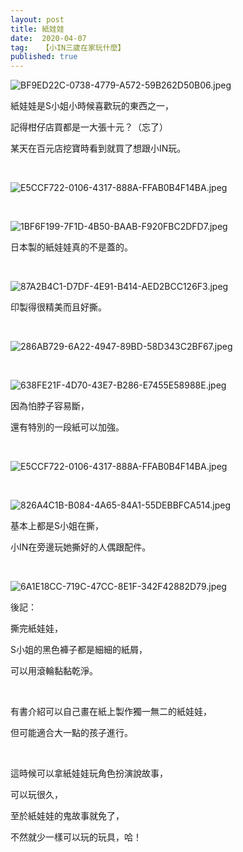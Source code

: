 ```yaml
---
layout: post
title: 紙娃娃
date:  2020-04-07
tag:   【小IN三歲在家玩什麼】
published: true 
---
```

<p><img alt="BF9ED22C-0738-4779-A572-59B262D50B06.jpeg" src="https://pic.pimg.tw/smlife543/1586237711-2728942470_n.jpg" title="BF9ED22C-0738-4779-A572-59B262D50B06.jpeg"></p>

<p>紙娃娃是S小姐小時候喜歡玩的東西之一，</p>

<p>記得柑仔店買都是一大張十元？（忘了）</p>

<p>某天在百元店挖寶時看到就買了想跟小IN玩。</p>

<p>&nbsp;</p>

<p><img alt="E5CCF722-0106-4317-888A-FFAB0B4F14BA.jpeg" src="https://pic.pimg.tw/smlife543/1586237712-320930981_n.jpg" title="E5CCF722-0106-4317-888A-FFAB0B4F14BA.jpeg"></p>

<p>&nbsp;</p>

<p><img alt="1BF6F199-7F1D-4B50-BAAB-F920FBC2DFD7.jpeg" src="https://pic.pimg.tw/smlife543/1586237719-284582437_n.jpg" title="1BF6F199-7F1D-4B50-BAAB-F920FBC2DFD7.jpeg"></p>

<p>日本製的紙娃娃真的不是蓋的。</p>

<p>&nbsp;</p>

<p><img alt="87A2B4C1-D7DF-4E91-B414-AED2BCC126F3.jpeg" src="https://pic.pimg.tw/smlife543/1586237719-3050066017_n.jpg" title="87A2B4C1-D7DF-4E91-B414-AED2BCC126F3.jpeg"></p>

<p>印製得很精美而且好撕。</p>

<p>&nbsp;</p>

<p><img alt="286AB729-6A22-4947-89BD-58D343C2BF67.jpeg" src="https://pic.pimg.tw/smlife543/1586237726-920126500_n.jpg" title="286AB729-6A22-4947-89BD-58D343C2BF67.jpeg"></p>

<p>&nbsp;</p>

<p><img alt="638FE21F-4D70-43E7-B286-E7455E58988E.jpeg" src="https://pic.pimg.tw/smlife543/1586237727-266387883_n.jpg" title="638FE21F-4D70-43E7-B286-E7455E58988E.jpeg"></p>

<p>因為怕脖子容易斷，</p>

<p>還有特別的一段紙可以加強。</p>

<p>&nbsp;</p>

<p><img alt="E5CCF722-0106-4317-888A-FFAB0B4F14BA.jpeg" src="https://pic.pimg.tw/smlife543/1586237712-320930981_n.jpg" title="E5CCF722-0106-4317-888A-FFAB0B4F14BA.jpeg"></p>

<p>&nbsp;</p>

<p><img alt="826A4C1B-B084-4A65-84A1-55DEBBFCA514.jpeg" src="https://pic.pimg.tw/smlife543/1586237722-1498280091_n.jpg" title="826A4C1B-B084-4A65-84A1-55DEBBFCA514.jpeg"></p>

<p>基本上都是S小姐在撕，</p>

<p>小IN在旁邊玩她撕好的人偶跟配件。</p>

<p>&nbsp;</p>

<p><img alt="6A1E18CC-719C-47CC-8E1F-342F42882D79.jpeg" src="https://pic.pimg.tw/smlife543/1586237720-2382799120_n.jpg" title="6A1E18CC-719C-47CC-8E1F-342F42882D79.jpeg"></p>

<p>後記：</p>

<p>撕完紙娃娃，</p>

<p>S小姐的黑色褲子都是細細的紙屑，</p>

<p>可以用滾輪黏黏乾淨。</p>

<p>&nbsp;</p>

<p>有書介紹可以自己畫在紙上製作獨一無二的紙娃娃，</p>

<p>但可能適合大一點的孩子進行。</p>

<p>&nbsp;</p>

<p>這時候可以拿紙娃娃玩角色扮演說故事，</p>

<p>可以玩很久，</p>

<p>至於紙娃娃的鬼故事就免了，</p>

<p>不然就少一樣可以玩的玩具，哈！</p>

